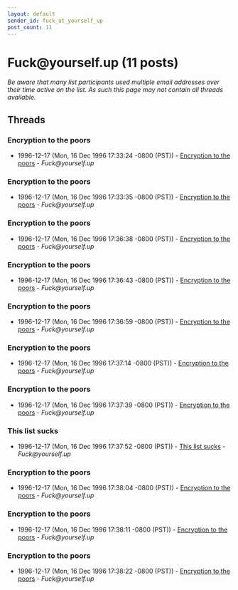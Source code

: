 ```yaml
---
layout: default
sender_id: fuck_at_yourself_up
post_count: 11
---
```


# Fuck<span>@</span>yourself.up (11 posts)

_Be aware that many list participants used multiple email addresses over their time active on the list. As such this page may not contain all threads available._

## Threads

### Encryption to the poors
+ 1996-12-17 (Mon, 16 Dec 1996 17:33:24 -0800 (PST)) - [Encryption to the poors](/archive/1996/12/be40b61b951777eccc2a18b8c674e31fffe8dcab14025745e7d3d2a11950f3b9) - _Fuck@yourself.up_

### Encryption to the poors
+ 1996-12-17 (Mon, 16 Dec 1996 17:33:35 -0800 (PST)) - [Encryption to the poors](/archive/1996/12/faa9c7da80db751cfc8d551010dfa9c8cb24dd44ed64198fa465f6e7649fd7a0) - _Fuck@yourself.up_

### Encryption to the poors
+ 1996-12-17 (Mon, 16 Dec 1996 17:36:38 -0800 (PST)) - [Encryption to the poors](/archive/1996/12/ee8ca399105a93ee6943ed7cb733bb1de8554db8d4b4aa38187680f887d7d473) - _Fuck@yourself.up_

### Encryption to the poors
+ 1996-12-17 (Mon, 16 Dec 1996 17:36:43 -0800 (PST)) - [Encryption to the poors](/archive/1996/12/eb29f9db60f4e02d511756f114dc6cf687475bb068fd8a648db26d2fe369c2f4) - _Fuck@yourself.up_

### Encryption to the poors
+ 1996-12-17 (Mon, 16 Dec 1996 17:36:59 -0800 (PST)) - [Encryption to the poors](/archive/1996/12/a932a170816a052483d171b3f5663cbc1e036f910741d3b5bafdb4e10a9e925c) - _Fuck@yourself.up_

### Encryption to the poors
+ 1996-12-17 (Mon, 16 Dec 1996 17:37:14 -0800 (PST)) - [Encryption to the poors](/archive/1996/12/edf01dfe8d048badab06f581d5eebeb76afa8ecba145884ed125399531d44e37) - _Fuck@yourself.up_

### Encryption to the poors
+ 1996-12-17 (Mon, 16 Dec 1996 17:37:39 -0800 (PST)) - [Encryption to the poors](/archive/1996/12/ede834300b975b646a605eb89c84e70634e547d9f34d158270f84ec1600eb5f9) - _Fuck@yourself.up_

### This list sucks
+ 1996-12-17 (Mon, 16 Dec 1996 17:37:52 -0800 (PST)) - [This list sucks](/archive/1996/12/4eb39937a030cbc8660fb01f375813f90ce4857fbc2bd5906a3e096ae1cea5b1) - _Fuck@yourself.up_

### Encryption to the poors
+ 1996-12-17 (Mon, 16 Dec 1996 17:38:04 -0800 (PST)) - [Encryption to the poors](/archive/1996/12/09d9f0539da54364bd99aefaead7d310b23291b035f2e9d764694a11da8b6e8e) - _Fuck@yourself.up_

### Encryption to the poors
+ 1996-12-17 (Mon, 16 Dec 1996 17:38:11 -0800 (PST)) - [Encryption to the poors](/archive/1996/12/b2c48f2cd36bb105ed6c6a590e5e666cf3ef930c8c95ff0ddc1efb46074cc33b) - _Fuck@yourself.up_

### Encryption to the poors
+ 1996-12-17 (Mon, 16 Dec 1996 17:38:22 -0800 (PST)) - [Encryption to the poors](/archive/1996/12/aa2e7666a7bace8a8b9aa929303388d52bdac0fe160a1ca0bf0de5705517c4d6) - _Fuck@yourself.up_

